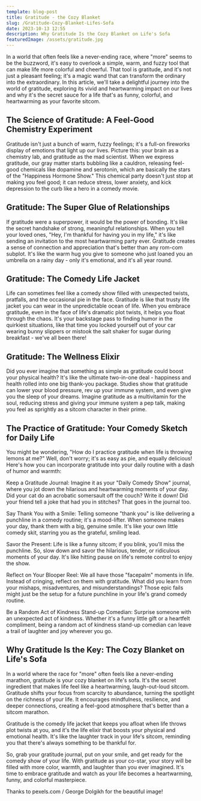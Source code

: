 ```yaml
---
template: blog-post
title: Gratitude - the Cozy Blanket
slug: /Gratitude-Cozy-Blanket-Lifes-Sofa
date: 2023-10-13 12:55
description: Why Gratitude Is the Cozy Blanket on Life's Sofa
featuredImage: /assets/gratitude.jpg
---
```


In a world that often feels like a never-ending race, where "more" seems to be the buzzword, it's easy to overlook a simple, warm, and fuzzy tool that can make life more colorful and cheerful. That tool is gratitude, and it's not just a pleasant feeling; it's a magic wand that can transform the ordinary into the extraordinary. In this article, we'll take a delightful journey into the world of gratitude, exploring its vivid and heartwarming impact on our lives and why it's the secret sauce for a life that's as funny, colorful, and heartwarming as your favorite sitcom.

## The Science of Gratitude: A Feel-Good Chemistry Experiment

Gratitude isn't just a bunch of warm, fuzzy feelings; it's a full-on fireworks display of emotions that light up our lives. Picture this: your brain as a chemistry lab, and gratitude as the mad scientist. When we express gratitude, our gray matter starts bubbling like a cauldron, releasing feel-good chemicals like dopamine and serotonin, which are basically the stars of the "Happiness Hormone Show." This chemical party doesn't just stop at making you feel good; it can reduce stress, lower anxiety, and kick depression to the curb like a hero in a comedy movie.

## Gratitude: The Super Glue of Relationships

If gratitude were a superpower, it would be the power of bonding. It's like the secret handshake of strong, meaningful relationships. When you tell your loved ones, "Hey, I'm thankful for having you in my life," it's like sending an invitation to the most heartwarming party ever. Gratitude creates a sense of connection and appreciation that's better than any rom-com subplot. It's like the warm hug you give to someone who just loaned you an umbrella on a rainy day - only it's emotional, and it's all year round.

## Gratitude: The Comedy Life Jacket

Life can sometimes feel like a comedy show filled with unexpected twists, pratfalls, and the occasional pie in the face. Gratitude is like that trusty life jacket you can wear in the unpredictable ocean of life. When you embrace gratitude, even in the face of life's dramatic plot twists, it helps you float through the chaos. It's your backstage pass to finding humor in the quirkiest situations, like that time you locked yourself out of your car wearing bunny slippers or mistook the salt shaker for sugar during breakfast - we've all been there!

## Gratitude: The Wellness Elixir

Did you ever imagine that something as simple as gratitude could boost your physical health? It's like the ultimate two-in-one deal - happiness and health rolled into one big thank-you package. Studies show that gratitude can lower your blood pressure, rev up your immune system, and even give you the sleep of your dreams. Imagine gratitude as a multivitamin for the soul, reducing stress and giving your immune system a pep talk, making you feel as sprightly as a sitcom character in their prime.

## The Practice of Gratitude: Your Comedy Sketch for Daily Life

You might be wondering, "How do I practice gratitude when life is throwing lemons at me?" Well, don't worry; it's as easy as pie, and equally delicious! Here's how you can incorporate gratitude into your daily routine with a dash of humor and warmth:

Keep a Gratitude Journal: Imagine it as your "Daily Comedy Show" journal, where you jot down the hilarious and heartwarming moments of your day. Did your cat do an acrobatic somersault off the couch? Write it down! Did your friend tell a joke that had you in stitches? That goes in the journal too.

Say Thank You with a Smile: Telling someone "thank you" is like delivering a punchline in a comedy routine; it's a mood-lifter. When someone makes your day, thank them with a big, genuine smile. It's like your own little comedy skit, starring you as the grateful, smiling lead.

Savor the Present: Life is like a funny sitcom; if you blink, you'll miss the punchline. So, slow down and savor the hilarious, tender, or ridiculous moments of your day. It's like hitting pause on life's remote control to enjoy the show.

Reflect on Your Blooper Reel: We all have those "facepalm" moments in life. Instead of cringing, reflect on them with gratitude. What did you learn from your mishaps, misadventures, and misunderstandings? Those epic fails might just be the setup for a future punchline in your life's grand comedy routine.

Be a Random Act of Kindness Stand-up Comedian: Surprise someone with an unexpected act of kindness. Whether it's a funny little gift or a heartfelt compliment, being a random act of kindness stand-up comedian can leave a trail of laughter and joy wherever you go.

## Why Gratitude Is the Key: The Cozy Blanket on Life's Sofa

In a world where the race for "more" often feels like a never-ending marathon, gratitude is your cozy blanket on life's sofa. It's the secret ingredient that makes life feel like a heartwarming, laugh-out-loud sitcom. Gratitude shifts your focus from scarcity to abundance, turning the spotlight on the richness of your life. It encourages mindfulness, resilience, and deeper connections, creating a feel-good atmosphere that's better than a sitcom marathon.

Gratitude is the comedy life jacket that keeps you afloat when life throws plot twists at you, and it's the life elixir that boosts your physical and emotional health. It's like the laughter track in your life's sitcom, reminding you that there's always something to be thankful for.

So, grab your gratitude journal, put on your smile, and get ready for the comedy show of your life. With gratitude as your co-star, your story will be filled with more color, warmth, and laughter than you ever imagined. It's time to embrace gratitude and watch as your life becomes a heartwarming, funny, and colorful masterpiece.

Thanks to pexels.com / George Dolgikh for the beautiful image!




